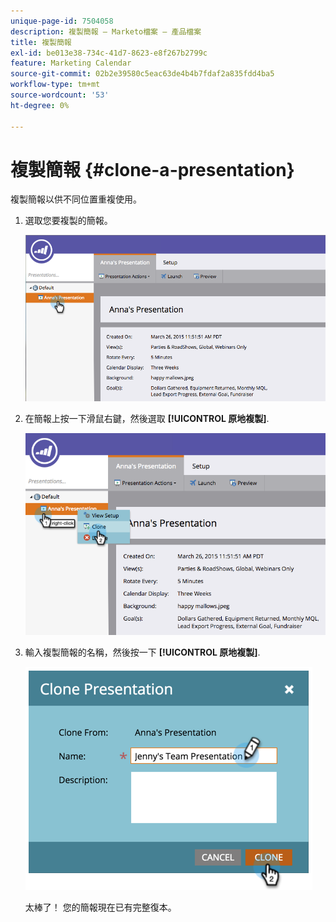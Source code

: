 ```yaml
---
unique-page-id: 7504058
description: 複製簡報 — Marketo檔案 — 產品檔案
title: 複製簡報
exl-id: be013e38-734c-41d7-8623-e8f267b2799c
feature: Marketing Calendar
source-git-commit: 02b2e39580c5eac63de4b4b7fdaf2a835fdd4ba5
workflow-type: tm+mt
source-wordcount: '53'
ht-degree: 0%

---
```


# 複製簡報 {#clone-a-presentation}

複製簡報以供不同位置重複使用。

1. 選取您要複製的簡報。

   ![](assets/image2015-3-26-12-3a22-3a6.png)

1. 在簡報上按一下滑鼠右鍵，然後選取 **[!UICONTROL 原地複製]**.

   ![](assets/image2015-3-26-12-3a22-3a47.png)

1. 輸入複製簡報的名稱，然後按一下 **[!UICONTROL 原地複製]**.

   ![](assets/image2015-3-20-16-3a14-3a44.png)

   太棒了！ 您的簡報現在已有完整復本。

